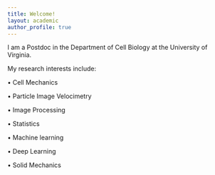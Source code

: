 ```yaml
---
title: Welcome!
layout: academic
author_profile: true
---
```


I am a Postdoc in the Department of Cell Biology at the University of Virginia.

My research interests include:

• Cell Mechanics

• Particle Image Velocimetry

• Image Processing

• Statistics

• Machine learning

• Deep Learning

• Solid Mechanics
